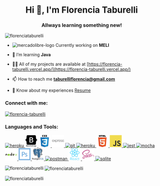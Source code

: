 <h1 align="center">Hi 👋, I'm Florencia Taburelli</h1>
<h3 align="center">Allways learning something new!</h3>

<p align="left"> <img src="https://komarev.com/ghpvc/?username=florenciataburelli&label=Views&color=c8ff00&style=flat-square" alt="florenciataburelli" /> </p>

-  <img src="https://forsedi.facturacfdi.mx/admindigital/images/mercadopago-icon.png" alt="mercadolibre-logo" width="30"/> Currently working on <b>MELI</b>

- 🌱 I’m learning **Java**

- 👨‍💻 All of my projects are available at [https://florencia-taburelli.vercel.app/](https://florencia-taburelli.vercel.app/)

- 📫 How to reach me **taburelliflorencia@gmail.com**

- 📄 Know about my experiences [Resume](https://drive.google.com/file/d/1mOzlOHkQvowD10LSJqUPJbB7nizcIXRn/view)

<h3 align="left">Connect with me:</h3>
<p align="left">
<a href="https://linkedin.com/in/florencia-taburelli" target="blank"><img align="center" src="https://raw.githubusercontent.com/rahuldkjain/github-profile-readme-generator/master/src/images/icons/Social/linked-in-alt.svg" alt="florencia-taburelli" height="30" width="40" /></a>
</p>

<h3 align="left">Languages and Tools:</h3>
<p align="left"><a href="https://www.java.com/es/" target="_blank" rel="noreferrer"> <img src="https://brandslogos.com/wp-content/uploads/images/large/java-logo-1.png" alt="heroku" width="50" height="50"/> </a> <a href="https://getbootstrap.com" target="_blank" rel="noreferrer"> <img src="https://raw.githubusercontent.com/devicons/devicon/master/icons/bootstrap/bootstrap-plain-wordmark.svg" alt="bootstrap" width="40" height="40"/> </a> <a href="https://www.w3schools.com/css/" target="_blank" rel="noreferrer"> <img src="https://raw.githubusercontent.com/devicons/devicon/master/icons/css3/css3-original-wordmark.svg" alt="css3" width="40" height="40"/> </a> <a href="https://expressjs.com" target="_blank" rel="noreferrer"> <img src="https://raw.githubusercontent.com/devicons/devicon/master/icons/express/express-original-wordmark.svg" alt="express" width="40" height="40"/> </a> <a href="https://git-scm.com/" target="_blank" rel="noreferrer"> <img src="https://www.vectorlogo.zone/logos/git-scm/git-scm-icon.svg" alt="git" width="40" height="40"/> </a> <a href="https://heroku.com" target="_blank" rel="noreferrer"> <img src="https://www.vectorlogo.zone/logos/heroku/heroku-icon.svg" alt="heroku" width="40" height="40"/> </a> 
  <a href="https://www.w3.org/html/" target="_blank" rel="noreferrer"> <img src="https://raw.githubusercontent.com/devicons/devicon/master/icons/html5/html5-original-wordmark.svg" alt="html5" width="40" height="40"/> </a> <a href="https://developer.mozilla.org/en-US/docs/Web/JavaScript" target="_blank" rel="noreferrer"> <img src="https://raw.githubusercontent.com/devicons/devicon/master/icons/javascript/javascript-original.svg" alt="javascript" width="40" height="40"/> </a> <a href="https://jestjs.io" target="_blank" rel="noreferrer"> <img src="https://www.vectorlogo.zone/logos/jestjsio/jestjsio-icon.svg" alt="jest" width="40" height="40"/> </a> <a href="https://mochajs.org" target="_blank" rel="noreferrer"> <img src="https://www.vectorlogo.zone/logos/mochajs/mochajs-icon.svg" alt="mocha" width="40" height="40"/> </a> <a href="https://nodejs.org" target="_blank" rel="noreferrer"> <img src="https://raw.githubusercontent.com/devicons/devicon/master/icons/nodejs/nodejs-original-wordmark.svg" alt="nodejs" width="40" height="40"/> </a> <a href="https://www.photoshop.com/en" target="_blank" rel="noreferrer"> <img src="https://raw.githubusercontent.com/devicons/devicon/master/icons/photoshop/photoshop-line.svg" alt="photoshop" width="40" height="40"/> </a> <a href="https://www.postgresql.org" target="_blank" rel="noreferrer"> <img src="https://raw.githubusercontent.com/devicons/devicon/master/icons/postgresql/postgresql-original-wordmark.svg" alt="postgresql" width="40" height="40"/> </a> <a href="https://postman.com" target="_blank" rel="noreferrer"> <img src="https://www.vectorlogo.zone/logos/getpostman/getpostman-icon.svg" alt="postman" width="40" height="40"/> </a> <a href="https://reactjs.org/" target="_blank" rel="noreferrer"> <img src="https://raw.githubusercontent.com/devicons/devicon/master/icons/react/react-original-wordmark.svg" alt="react" width="40" height="40"/> </a> <a href="https://sass-lang.com" target="_blank" rel="noreferrer"> <img src="https://raw.githubusercontent.com/devicons/devicon/master/icons/sass/sass-original.svg" alt="sass" width="40" height="40"/> </a> <a href="https://www.sqlite.org/" target="_blank" rel="noreferrer"> <img src="https://www.vectorlogo.zone/logos/sqlite/sqlite-icon.svg" alt="sqlite" width="40" height="40"/> </a> </p>

<p><img align="left" src="https://github-readme-stats.vercel.app/api/top-langs?username=florenciataburelli&show_icons=true&locale=en&layout=compact" alt="florenciataburelli" /></p>

<p>&nbsp;<img align="center" src="https://github-readme-stats.vercel.app/api?username=florenciataburelli&show_icons=true&locale=en" alt="florenciataburelli" /></p>

<p><img align="center" src="https://github-readme-streak-stats.herokuapp.com/?user=florenciataburelli&" alt="florenciataburelli" /></p>



